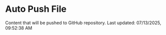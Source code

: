 # Auto Push File

Content that will be pushed to GitHub repository.
Last updated: 07/13/2025, 09:52:38 AM